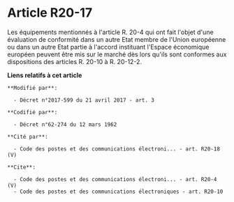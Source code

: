 # Article R20-17

Les équipements mentionnés à l'article R. 20-4 qui ont fait l'objet d'une évaluation de conformité dans un autre Etat membre
de l'Union européenne ou dans un autre Etat partie à l'accord instituant l'Espace économique européen peuvent être mis sur le
marché dès lors qu'ils sont conformes aux dispositions des articles R. 20-10 à R. 20-12-2.

**Liens relatifs à cet article**

	**Modifié par**:

	  - Décret n°2017-599 du 21 avril 2017 - art. 3

	**Codifié par**:

	  - Décret n°62-274 du 12 mars 1962

	**Cité par**:

	  - Code des postes et des communications électroni... - art. R20-18 (V)

	**Cite**:

	  - Code des postes et des communications électroni... - art. R20-4 (V)
	  - Code des postes et des communications électroniques - art. R20-10
